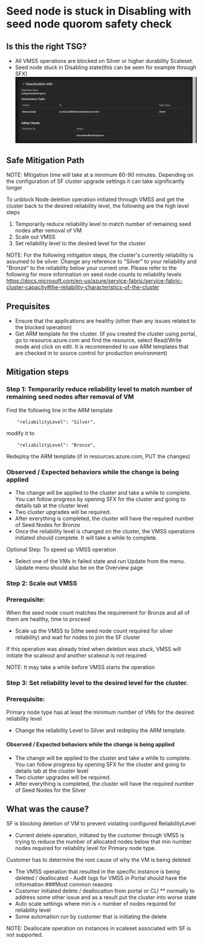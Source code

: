 # Seed node is stuck in Disabling with seed node quorom safety check

## Is this the right TSG?

- All VMSS operations are blocked on Silver or higher durability Scaleset.
- Seed node stuck in Disabling state(this can be seen for example through SFX)
![seed node in disabling state](../media/node-deactivation-info.PNG)


## Safe Mitigation Path

NOTE: Mitigation time will take at a minimum 60-90 minutes. Depending on the configuration of SF cluster upgrade settings it can take significantly longer

To unblock Node deletion operation initiated through VMSS and get the cluster back to the desired reliability level, the following are the high level steps

1. Temporarily reduce reliability level to match number of remaining seed nodes after removal of VM
2. Scale out VMSS
3. Set reliability level to the desired level for the cluster

NOTE: For the following mitigation steps, the cluster's currently reliability is assumed to be silver. Change any reference to "Silver" to your reliability and "Bronze" to the reliability below your current one. Please refer to the following for more information on seed node counts to reliability levels https://docs.microsoft.com/en-us/azure/service-fabric/service-fabric-cluster-capacity#the-reliability-characteristics-of-the-cluster 

## Prequisites

* Ensure that the applications are healthy (other than any issues related to the blocked operation)
* Get ARM template for the cluster. (If you created the cluster using portal, go to resource.azure.com and find the resource, select Read/Write mode and click on edit. It is recommended to use ARM templates that are checked in to source control for production environment)

## Mitigation steps

### Step 1: Temporarily reduce reliability level to match number of remaining seed nodes after removal of VM

Find the following line in the ARM template
```
    "reliabilityLevel": "Silver",
```
modify it to
```
    "reliabilityLevel": "Bronze",
```

Redeploy the ARM template (if in resources.azure.com, PUT the changes)


### Observed / Expected behaviors while the change is being applied
* The change will be applied to the cluster and take a while to complete. You can follow progress by opening SFX for the cluster and going to details tab at the cluster level
* Two cluster upgrades will be required.
* After everything is completed, the cluster will have the required number of Seed Nodes for Bronze
* Once the reliability level is changed on the cluster, the VMSS operations initiated should complete. It will take a while to complete.
 

Optional Step: To speed up VMSS operation

* Select one of the VMs in failed state and run Update from the menu. Update menu should also be on the Overview page

### Step 2: Scale out VMSS

### Prerequisite:
When the seed node count matches the requirement for Bronze and all of them are healthy, time to proceed



* Scale up the VMSS to 5(the seed node count required for silver reliability) and wait for nodes to join the SF cluster

If this operation was already tried when deletion was stuck, VMSS will initiate the scaleout and another scaleout is not required

NOTE: It may take a while before VMSS starts the operation

### Step 3: Set reliability level to the desired level for the cluster.

### Prerequisite:
Primary node type has at least the minimum number of VMs for the desired reliability level

* Change the reliability Level to Silver and redeploy the ARM template.

#### Observed / Expected behaviors while the change is being applied

* The change will be applied to the cluster and take a while to complete. You can follow progress by opening SFX for the cluster and going to details tab at the cluster level
* Two cluster upgrades will be required.
* After everything is completed, the cluster will have the required number of Seed Nodes for the Silver


## What was the cause?
SF is blocking deletion of VM to prevent violating configured ReliabilityLevel

* Current delete operation, initiated by the customer through VMSS is trying to reduce the number of allocated nodes below that min number nodes required for reliability level for Primary node type.


Customer has to determine the root cause of why the VM is being deleted

* The VMSS operation that resulted in the specific instance is being deleted / deallocated - Audit logs for VMSS in Portal should have the information
###Most common reasons
* Customer initiated delete / deallocation from portal or CLI
** normally to address some other issue and as a result put the cluster into worse state
* Auto scale settings where min is < number of nodes required for reliability level
* Some automation run by customer that is initiating the delete

NOTE: Deallocate operation on instances in scaleset associated with SF is not supported.